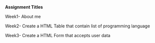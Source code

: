 **Assignment Titles**

Week1- About me

Week2- Create a HTML Table that contain list of programming language

Week3- Create a HTML Form that accepts user data
